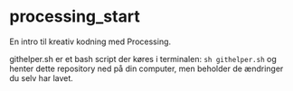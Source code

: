 # processing_start
En intro til kreativ kodning med Processing.

githelper.sh er et bash script der køres i terminalen:
`sh githelper.sh`
og henter dette repository ned på din computer, men
beholder de ændringer du selv har lavet.
